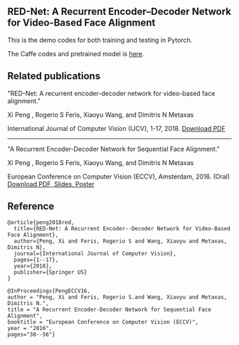 ## RED-Net: A Recurrent Encoder–Decoder Network for Video-Based Face Alignment

This is the demo codes for both training and testing in Pytorch.

The Caffe codes and pretrained model is [here](https://github.com/xipeng13/recurrent-face-alignment).

## Related publications
"RED-Net: A recurrent encoder-decoder network for video-based face alignment."

Xi Peng , Rogerio S Feris, Xiaoyu Wang, and Dimitris N Metaxas

International Journal of Computer Vision (IJCV), 1-17, 2018.
[Download PDF](https://drive.google.com/open?id=1fI-dn0yqS62zh-39Nf6kSUGUs6wlrfjr)

----------------

"A Recurrent Encoder-Decoder Network for Sequential Face Alignment."

Xi Peng , Rogerio S Feris, Xiaoyu Wang, and Dimitris N Metaxas

European Conference on Computer Vision (ECCV), Amsterdam, 2016. (Oral)
[Download PDF, ](https://drive.google.com/file/d/0B-FLp_bljv_1c2h1azVzaXdCSDg/view) 
[Slides, ](https://drive.google.com/open?id=0B-FLp_bljv_1OTVrMF9OM21IbW8) 
[Poster](https://drive.google.com/open?id=0B-FLp_bljv_1VHZkLTFMUGpqdEU)

## Reference
```
@article{peng2018red,
  title={RED-Net: A Recurrent Encoder--Decoder Network for Video-Based Face Alignment},
  author={Peng, Xi and Feris, Rogerio S and Wang, Xiaoyu and Metaxas, Dimitris N},
  journal={International Journal of Computer Vision},
  pages={1--17},
  year={2018},
  publisher={Springer US}
}
```

```
@InProceedings{PengECCV16,
author = "Peng, Xi and Feris, Rogerio S.and Wang, Xiaoyu and Metaxas, Dimitris N.",
title = "A Recurrent Encoder-Decoder Network for Sequential Face Alignment",
booktitle = "European Conference on Computer Vision (ECCV)",
year = "2016",
pages="38--56"}
```
